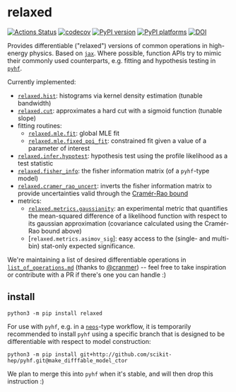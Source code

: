 # relaxed

[![Actions Status][actions-badge]][actions-link]
[![codecov](https://codecov.io/gh/gradhep/relaxed/branch/main/graph/badge.svg?token=CJLGC7H7NY)](https://codecov.io/gh/gradhep/relaxed)
[![PyPI version][pypi-version]][pypi-link]
[![PyPI platforms][pypi-platforms]][pypi-link]
[![DOI](https://zenodo.org/badge/264991846.svg)](https://zenodo.org/badge/latestdoi/264991846)





[actions-badge]:            https://github.com/gradhep/relaxed/workflows/CI/badge.svg
[actions-link]:             https://github.com/gradhep/relaxed/actions
[black-badge]:              https://img.shields.io/badge/code%20style-black-000000.svg
[black-link]:               https://github.com/psf/black
[conda-badge]:              https://img.shields.io/conda/vn/conda-forge/relaxed
[conda-link]:               https://github.com/conda-forge/relaxed-feedstock
[github-discussions-badge]: https://img.shields.io/static/v1?label=Discussions&message=Ask&color=blue&logo=github
[github-discussions-link]:  https://github.com/gradhep/relaxed/discussions
[gitter-badge]:             https://badges.gitter.im/https://github.com/gradhep/relaxed/community.svg
[gitter-link]:              https://gitter.im/https://github.com/gradhep/relaxed/community?utm_source=badge&utm_medium=badge&utm_campaign=pr-badge
[pypi-link]:                https://pypi.org/project/relaxed/
[pypi-platforms]:           https://img.shields.io/pypi/pyversions/relaxed
[pypi-version]:             https://badge.fury.io/py/relaxed.svg
[rtd-badge]:                https://readthedocs.org/projects/relaxed/badge/?version=latest
[rtd-link]:                 https://relaxed.readthedocs.io/en/latest/?badge=latest
[sk-badge]:                 https://scikit-hep.org/assets/images/Scikit--HEP-Project-blue.svg


Provides differentiable ("relaxed") versions of common operations in high-energy physics. Based on [`jax`](http://github.com/google/jax). Where possible, function APIs try to mimic their commonly used counterparts, e.g. fitting and hypothesis testing in [`pyhf`](http://github.com/scikit-hep/pyhf).

Currently implemented:
- [`relaxed.hist`](src/relaxed/ops/histograms.py): histograms via kernel density estimation (tunable bandwidth)
- [`relaxed.cut`](src/relaxed/ops/cuts.py): approximates a hard cut with a sigmoid function (tunable slope)
- fitting routines:
  - [`relaxed.mle.fit`](src/relaxed/mle/global_fit.py): global MLE fit
  - [`relaxed.mle.fixed_poi_fit`](src/relaxed/infer/hypothesis_test.py): constrained fit given a value of a parameter of interest
- [`relaxed.infer.hypotest`](src/relaxed/infer/hypothesis_test.py): hypothesis test using the profile likelihood as a test statistic
- [`relaxed.fisher_info`](src/relaxed/ops/fisher_information.py): the fisher information matrix (of a `pyhf`-type model)
- [`relaxed.cramer_rao_uncert`](src/relaxed/ops/fisher_information.py): inverts the fisher information matrix to provide uncertainties valid through the [Cramér-Rao bound](https://en.wikipedia.org/wiki/Cram%C3%A9r%E2%80%93Rao_bound)
- metrics:
  - [`relaxed.metrics.gaussianity`](src/relaxed/ops/likelihood_gaussianity.py): an experimental metric that quantifies the mean-squared difference of a likelihood function with respect to its gaussian approximation (covariance calculated using the Cramér-Rao bound above)
  - [`relaxed.metrics.asimov_sig`]: easy access to the (single- and multi-bin) stat-only expected significance.

We're maintaining a list of desired differentiable operations in [`list_of_operations.md`](list_of_operations.md) (thanks to [@cranmer](http://github.com/cranmer)) -- feel free to take inspiration or contribute with a PR if there's one you can handle :)

## install
```
python3 -m pip install relaxed
```

For use with `pyhf`, e.g. in a [`neos`](http://github.com/gradhep/neos)-type workflow, it is temporarily recommended to install `pyhf` using a specific branch that is designed to be differentiable with respect to model construction:

```
python3 -m pip install git+http://github.com/scikit-hep/pyhf.git@make_difffable_model_ctor
```
We plan to merge this into `pyhf` when it's stable, and will then drop this instruction :)
